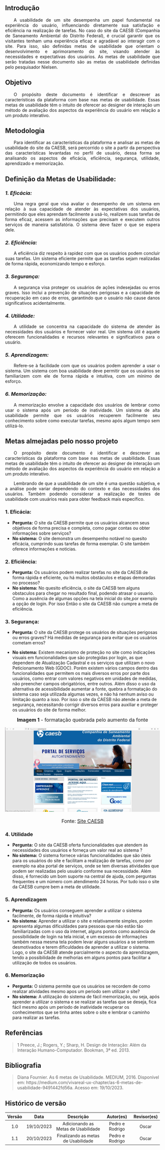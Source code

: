## Introdução
 <p align="justify">&emsp;&emsp;A usabilidade de um site desempenha um papel fundamental na experiência do usuário, influenciando diretamente sua satisfação e eficiência na realização de tarefas. No caso do site da CAESB (Companhia de Saneamento Ambiental do Distrito Federal), é crucial garantir que os visitantes tenham uma experiência eficaz e agradável ao interagir com o site. Para isso, são definidas metas de usabilidade que orientam o desenvolvimento e aprimoramento do site, visando atender às necessidades e expectativas dos usuários. As metas de usabilidade que serão tratadas nesse documento são as metas de usabilidade definidas pelo pesquisador Nielsen.</p>

## Objetivo
<p align="justify">&emsp;&emsp;O propósito deste documento é identificar e descrever as características da plataforma com base nas metas de usabilidade. Essas metas de usabilidade têm o intuito de oferecer ao designer de interação um método de avaliação dos aspectos da experiência do usuário em relação a um produto interativo.</p>

## Metodologia
<p align="justify">&emsp;&emsp;Para identificar as  características da plataforma e analisar as metas de usabilidade do site da CAESB, será percorrido o site a partir da perspectiva das características levantadas no perfil de usuário, dessa forma se analisando os aspectos de eficácia, eficiência, segurança, utilidade, aprendizado e memorização.</p>


## Definição da Metas de Usabilidade:
### *1. Eficácia:*
<p align="justify">&emsp;&emsp;Uma regra geral que visa avaliar o desempenho de um sistema em relação à sua capacidade de atender às expectativas dos usuários, permitindo que eles aprendam facilmente a usá-lo, realizem suas tarefas de forma eficaz, acessem as informações que precisam e executem outros serviços de maneira satisfatória. O sistema deve fazer o que se espera dele.</p>

### *2. Eficiência:*
<p align="justify">&emsp;&emsp;A eficiência diz respeito à rapidez com que os usuários podem concluir suas tarefas. Um sistema eficiente permite que as tarefas sejam realizadas de forma rápida, economizando tempo e esforço.</p>

### *3. Segurança:*
<p align="justify">&emsp;&emsp;A segurança visa proteger os usuários de ações indesejadas ou erros graves. Isso inclui a prevenção de situações perigosas e a capacidade de recuperação em caso de erros, garantindo que o usuário não cause danos significativos acidentalmente.</p>

### *4. Utilidade:* 
<p align="justify">&emsp;&emsp;A utilidade se concentra na capacidade do sistema de atender às necessidades dos usuários e fornecer valor real. Um sistema útil é aquele oferecem funcionalidades e recursos relevantes e significativos para o usuário.</p>

### *5. Aprendizagem:* 
<p align="justify">&emsp;&emsp;Refere-se à facilidade com que os usuários podem aprender a usar o sistema. Um sistema com boa usabilidade deve permitir que os usuários se familiarizem com ele de forma rápida e intuitiva, com um mínimo de esforço.</p>

### *6. Memorização:*
<p align="justify">&emsp;&emsp;A memorização envolve a capacidade dos usuários de lembrar como usar o sistema após um período de inatividade. Um sistema de alta usabilidade permite que os usuários recuperem facilmente seu conhecimento sobre como executar tarefas, mesmo após algum tempo sem utilizá-lo.</p>


## Metas almejadas pelo nosso projeto

<p align="justify">&emsp;&emsp;O propósito deste documento é identificar e descrever as características da plataforma com base nas metas de usabilidade. Essas metas de usabilidade têm o intuito de oferecer ao designer de interação um método de avaliação dos aspectos da experiência do usuário em relação a um produto interativo.</p>

<p align="justify">&emsp;&emsp;Lembrando de que a usabilidade de um site é uma questão subjetiva, e a análise pode variar dependendo do contexto e das necessidades dos usuários. Também podendo considerar a realização de testes de usabilidade com usuários reais para obter feedback mais específico.</p>

### 1. Eficácia:

- **Pergunta:** O site da CAESB permite que os usuários alcancem seus objetivos de forma precisa e completa, como pagar contas ou obter informações sobre serviços?
- **No sistema:** O site demonstra um desempenho notável no quesito eficácia, cumprindo suas tarefas de forma exemplar. O site também oferece informações e noticias.

### 2. Eficiência:

 - **Pergunta:** Os usuários podem realizar tarefas no site da CAESB de forma rápida e eficiente, ou há muitos obstáculos e etapas demoradas no processo?
 - **No sistema:** No quesito eficiência, o site da CAESB tem alguns obstaculos para chegar no resultado final, podendo atrasar o usuario. Como a ausência de algumas opções na tela inicial do site,por exemplo a opção de login. Por isso Então o site da CAESB não cumpre a meta de eficiência.

### 3. Segurança:

- **Pergunta:** O site da CAESB protege os usuários de situações perigosas ou erros graves? Há medidas de segurança para evitar que os usuários cometam erros?

- **No sistema:** Existem mecanismo de proteção no site como indicações visuais em funcionalidades que são protegidas por login, as que dependem de Atualização Cadastral e os serviços que utilizam o novo Peticionamento Web (GDOC). Porém existem vários campos dentro das funcionalidades que permitem os mais diversos erros por parte dos usuários, como entrar com valores negativos em unidades de medidas, não preencher campos obrigatórios, entre outros. Além disso o uso da  alternativa de acessibilidade aumentar a fonte, quebra a formatação do sistema caso seja utilizada algumas vezes, e não há nenhum aviso ou limitação quanto a isso. Por isso o site da CAESB não atende a meta de segurança, necessitando corrigir diversos erros para auxiliar e proteger os usuários do site de forma melhor.

<font size="3"><p style="text-align: center"><b>Imagem 1</b> - formatação quebrada pelo aumento da fonte</p></font>
![](../assets/fonteVazando.png)
<font size="3"><p style="text-align: center">Fonte: <a href="https://www.caesb.df.gov.br/" target="_blank">Site CAESB</a></p></font>


### 4. Utilidade

- **Pergunta:** O site da CAESB oferta funcionalidades que atendem às necessidades dos usuários e forneça um valor real ao sistema ?
- **No sistema:** O sistema fornece várias funcionalidades que são úteis para os usuários do site e facilitam a realização de tarefas, como por exemplo na aba portal de serviços, onde se tem diversas atividades que podem ser realizadas pelo usuário conforme sua necessidade. Além disso, é fornecido um bom suporte na central de ajuda, com perguntas frequentes e um número com atendimento 24 horas. Por tudo isso o site da CAESB cumpre bem a meta de utilidade.

### 5. Aprendizagem
- **Pergunta:** Os usuários conseguem aprender a utilizar o sistema facilmente, de forma rápida e intuitiva? 
- **No sistema:** Aprender a utilizar o site e relativamente simples, porém apresenta algumas dificuldades para pessoas que não estão tão familiarizadas com o uso da internet, alguns pontos como ausência de possibilidade de login na tela inicial, e um excesso de informações também nessa mesma tela podem levar alguns usuários a se sentirem desmotivados e terem dificuldades de aprender a utilizar o sistema. Logo, o site da CAESB atende parcialmente o aspecto da aprendizagem, tendo a possibilidade de melhorias em alguns pontos para facilitar a utilização de todos os usuários.

### 6. Memorização
- **Pergunta:** O sistema permite que os usuários se recordem de como realizar atividades mesmo apos um periodo sem utilizar o site?
- **No sistema:** A utilização do sistema de fácil memorização, ou seja, após aprender a utilizar o sistema e se realizar as tarefas que se deseja, fica fácil mesmo após um período de inatividade recuperar os conhecimentos que se tinha antes sobre o site e lembrar o caminho para realizar as tarefas.


## Referências

> <p id="1">1 Preece, J.; Rogers, Y.; Sharp, H. Design de Interação: Além da Interação Humano-Computador. Bookman, 3ª ed. 2013.</p>

## Bibliografia

> <p id="1">Diana Fournier. As 6 metas de Usabilidade. MEDIUM, 2016. Disponível em: https://medium.com/vivareal-ux-chapter/as-6-metas-de-usabilidade-9491442fd56a. Acesso em: 19/10/2023.</p> 


## Histórico de versão
<center>

| Versão |    Data    |      Descrição       |  Autor(es) | Revisor(es) |
| :----: | :--------: | :------------------: | :-----: | :-----: |
|  1.0   | 19/10/2023 | Adicionando as Metas de Usabilidade | Pedro e Rodrigo| Oscar |
| 1.1| 20/10/2023 | Finalizando as metas de Usabilidade | Pedro e Rodrigo | Oscar |
</center>